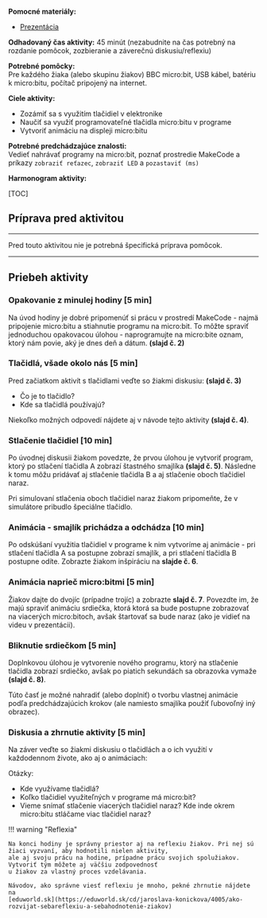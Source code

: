 **Pomocné materiály:**

* [Prezentácia](https://docs.google.com/presentation/d/1RJREqV8nrPIvI5JdzAkZ6jSfhjKxb0RPzhc8Wz2todg/edit?usp=sharing)

**Odhadovaný čas aktivity:** 45 minút (nezabudnite na čas potrebný na rozdanie pomôcok, zozbieranie a záverečnú
diskusiu/reflexiu)

**Potrebné pomôcky:**  
Pre každého žiaka (alebo skupinu žiakov) BBC micro:bit, USB kábel, batériu k micro:bitu, počítač pripojený na internet.

**Ciele aktivity:**

* Zozámiť sa s využitím tlačidiel v elektronike
* Naučiť sa využiť programovateľné tlačidla micro:bitu v programe
* Vytvoriť animáciu na displeji micro:bitu

**Potrebné predchádzajúce znalosti:**  
Vedieť nahrávať programy na micro:bit, poznať prostredie MakeCode a príkazy `zobraziť reťazec`, `zobraziť LED`
a `pozastaviť (ms)`

**Harmonogram aktivity:**

[TOC]

## Príprava pred aktivitou
---

Pred touto aktivitou nie je potrebná špecifická príprava pomôcok.

---
## Priebeh aktivity

### Opakovanie z minulej hodiny [5 min]
Na úvod hodiny je dobré pripomenúť si prácu v prostredí MakeCode - najmä pripojenie micro:bitu a stiahnutie programu na
micro:bit. To môžte spraviť jednoduchou opakovacou úlohou - naprogramujte na micro:bite oznam, ktorý nám povie, aký
je dnes deň a dátum. **(slajd č. 2)**

### Tlačidlá, všade okolo nás [5 min]
Pred začiatkom aktivít s tlačidlami veďte so žiakmi diskusiu: **(slajd č. 3)**

* Čo je to tlačidlo?
* Kde sa tlačidlá používajú?

Niekoľko možných odpovedí nájdete aj v návode tejto aktivity **(slajd č. 4)**.

### Stlačenie tlačidiel [10 min]

Po úvodnej diskusii žiakom povedzte, že prvou úlohou je vytvoriť program, ktorý po stlačení tlačidla A zobrazí
štastného smajlíka **(slajd č. 5)**. Následne k tomu môžu pridávať aj stlačenie tlačidla B a aj stlačenie oboch
tlačidiel naraz.

Pri simulovaní stlačenia oboch tlačidiel naraz žiakom pripomeňte, že v simulátore pribudlo špeciálne tlačidlo.

### Animácia - smajlík prichádza a odchádza [10 min]

Po odskúšaní využitia tlačidiel v programe k nim vytvoríme aj animácie - pri stlačení tlačidla A sa postupne zobrazí
smajlík, a pri stlačení tlačidla B postupne odíte. Zobrazte žiakom inšpiráciu na **slajde č. 6**.

### Animácia naprieč micro:bitmi [5 min]

Žiakov dajte do dvojíc (prípadne trojíc) a zobrazte **slajd č. 7**. Povezdte im, že majú spraviť animáciu srdiečka,
ktorá ktorá sa bude postupne zobrazovať na viacerých micro:bitoch, avšak štartovať sa bude naraz (ako je vidieť na 
videu v prezentácii).

### Bliknutie srdiečkom [5 min]

Doplnkovou úlohou je vytvorenie nového programu, ktorý na stlačenie tlačidla zobrazí srdiečko, avšak po piatich sekundách
sa obrazovka vymaže **(slajd č. 8)**.

Túto časť je možné nahradiť (alebo doplniť) o tvorbu vlastnej animácie podľa predchádzajúcich krokov (ale namiesto
smajlíka použiť ľubovoľný iný obrazec).

### Diskusia a zhrnutie aktivity [5 min]

Na záver veďte so žiakmi diskusiu o tlačidlách a o ich využití v každodennom živote, ako aj o animáciach:

Otázky:

* Kde využívame tlačidlá?
* Koľko tlačidiel využiteľných v programe má micro:bit?
* Vieme snímať stlačenie viacerých tlačidiel naraz? Kde inde okrem micro:bitu stláčame viac tlačidiel naraz?

!!! warning "Reflexia"
    
    Na konci hodiny je správny priestor aj na reflexiu žiakov. Pri nej sú žiaci vyzvaní, aby hodnotili nielen aktivity,
    ale aj svoju prácu na hodine, prípadne prácu svojich spolužiakov. Vytvoriť tým môžete aj väčšiu zodpovednosť
    u žiakov za vlastný proces vzdelávania.  
    
    Návodov, ako správne viesť reflexiu je mnoho, pekné zhrnutie nájdete na
    [eduworld.sk](https://eduworld.sk/cd/jaroslava-konickova/4005/ako-rozvijat-sebareflexiu-a-sebahodnotenie-ziakov)